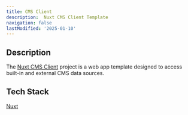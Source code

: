 ```yaml
---
title: CMS Client
description:  Nuxt CMS Client Template
navigation: false
lastModified: '2025-01-10'
---
```


## Description

The [Nuxt CMS Client](http://github.com/annebrown/nuxt-cms-client) project is a web app template designed to access built-in and external CMS data sources.

## Tech Stack

[Nuxt](https://nuxt.com/)
